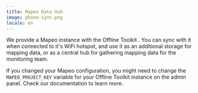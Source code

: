 ```yaml
---
title: Mapeo Data Hub
image: phone-sync.png
locale: en
---
```


We provide a Mapeo instance with the Offline Toolkit . You can sync with it when connected to it's WiFi hotspot, and use it as an additional storage for mapping data, or as a central hub for gathering mapping data for the monitoring team.

If you changed your Mapeo configuration, you might need to change the `MAPEO_PROJECT_KEY` variable for your Offline Toolkit instance on the <app-button :inline="true" localUrl=":8079/#/configuration">admin panel</app-button>. Check our documentation to learn more.

<app-button :color="true" localUrl=":8086/all/docs.earthdefenderstoolkit.com" text="Read the documentation"></app-button>

